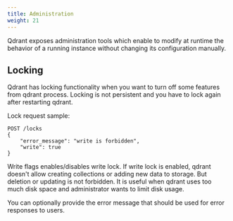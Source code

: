 ```yaml
---
title: Administration
weight: 21
---
```


Qdrant exposes administration tools which enable to modify at runtime the behavior of a running instance without changing its configuration manually.

## Locking

Qdrant has locking functionality when you want to turn off some features from qdrant process. Locking is not persistent and you have to lock again after restarting qdrant.

Lock request sample:

```http
POST /locks
{
    "error_message": "write is forbidden",
    "write": true
}
```

Write flags enables/disables write lock.
If write lock is enabled, qdrant doesn't allow creating collections or adding new data to storage.
But deletion or updating is not forbidden.
It is useful when qdrant uses too much disk space and administrator wants to limit disk usage.

You can optionally provide the error message that should be used for error responses to users.
